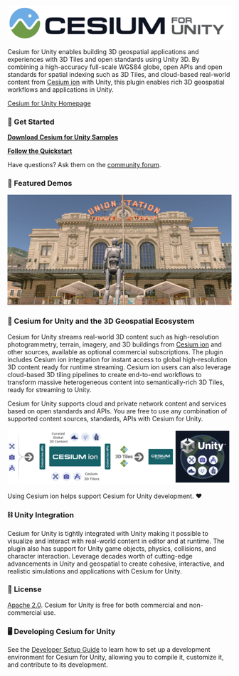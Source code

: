 [![Cesium for Unity Logo](Documentation~/images/Cesium_for_Unity-Logo-WhiteBGH.jpg)](https://cesium.com/)

Cesium for Unity enables building 3D geospatial applications and experiences with 3D Tiles and open standards using Unity 3D. By combining a high-accuracy full-scale WGS84 globe, open APIs and open standards for spatial indexing such as 3D Tiles, and cloud-based real-world content from [Cesium ion](https://cesium.com/cesium-ion) with Unity, this plugin enables rich 3D geospatial workflows and applications in Unity.

[Cesium for Unity Homepage](https://cesium.com/platform/cesium-for-unity?utm_source=github&utm_medium=github&utm_campaign=unity)

### 🚀 Get Started

**[Download Cesium for Unity Samples](https://github.com/CesiumGS/cesium-unity-samples/releases/latest)**

**[Follow the Quickstart](https://cesium.com/learn/unity/unity-quickstart/)**

Have questions? Ask them on the [community forum](https://community.cesium.com/c/cesium-for-unity).

### 👏 Featured Demos

[![](Documentation~/images/cesium-for-unity-screenshot.jpg)](https://github.com/CesiumGS/cesium-unity-samples)

### 🏡 Cesium for Unity and the 3D Geospatial Ecosystem

Cesium for Unity streams real-world 3D content such as high-resolution photogrammetry, terrain, imagery, and 3D buildings from [Cesium ion](https://cesium.com/cesium-ion) and other sources, available as optional commercial subscriptions. The plugin includes Cesium ion integration for instant access to global high-resolution 3D content ready for runtime streaming. Cesium ion users can also leverage cloud-based 3D tiling pipelines to create end-to-end workflows to transform massive heterogeneous content into semantically-rich 3D Tiles, ready for streaming to Unity.

Cesium for Unity supports cloud and private network content and services based on open standards and APIs. You are free to use any combination of supported content sources, standards, APIs with Cesium for Unity.

![Cesium for Unity Architecture](Documentation~/images/integration-workflow_Unity.png)

Using Cesium ion helps support Cesium for Unity development. ❤️

### ⛓️ Unity Integration

Cesium for Unity is tightly integrated with Unity making it possible to visualize and interact with real-world content in editor and at runtime. The plugin also has support for Unity game objects, physics, collisions, and character interaction. Leverage decades worth of cutting-edge advancements in Unity and geospatial to create cohesive, interactive, and realistic simulations and applications with Cesium for Unity.

### 📗 License

[Apache 2.0](http://www.apache.org/licenses/LICENSE-2.0.html). Cesium for Unity is free for both commercial and non-commercial use.

### 🖥️ Developing Cesium for Unity

See the [Developer Setup Guide](Documentation~/developer-setup.md) to learn how to set up a development environment for Cesium for Unity, allowing you to compile it, customize it, and contribute to its development.
